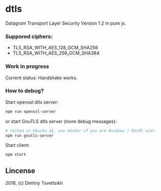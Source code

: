 # dtls

Datagram Transport Layer Security Version 1.2 in pure js.

### Suppored ciphers:

* TLS_RSA_WITH_AES_128_GCM_SHA256
* TLS_RSA_WITH_AES_256_GCM_SHA384

### Work in progress

Current status: Handshake works.

### How to debug?

Start openssl dtls server:

```sh
npm run openssl-server
```

or start GnuTLS dtls server (more debug messages):

```sh
# tested in Ubuntu 16, use docker if you are Windows / MacOS user.
npm run gnutls-server
```

Start client:

```sh
npm start
```

## Lincense

2018, (c) Dmitriy Tsvettsikh

